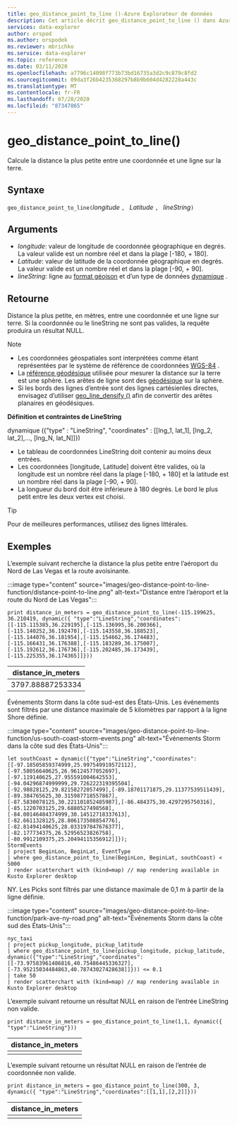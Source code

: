 ```yaml
---
title: geo_distance_point_to_line ()-Azure Explorateur de données
description: Cet article décrit geo_distance_point_to_line () dans Azure Explorateur de données.
services: data-explorer
author: orspod
ms.author: orspodek
ms.reviewer: mbrichko
ms.service: data-explorer
ms.topic: reference
ms.date: 03/11/2020
ms.openlocfilehash: a7796c14098f773b73bd16735a3d2c9c879c8fd2
ms.sourcegitcommit: 09da3f26b4235368297b8b9b604d4282228a443c
ms.translationtype: MT
ms.contentlocale: fr-FR
ms.lasthandoff: 07/28/2020
ms.locfileid: "87347865"
---
```

# <a name="geo_distance_point_to_line"></a>geo_distance_point_to_line()

Calcule la distance la plus petite entre une coordonnée et une ligne sur la terre.

## <a name="syntax"></a>Syntaxe

`geo_distance_point_to_line(`*longitude* `, ` *Latitude* `, ` *lineString*`)`

## <a name="arguments"></a>Arguments

* *longitude*: valeur de longitude de coordonnée géographique en degrés. La valeur valide est un nombre réel et dans la plage [-180, + 180].
* *Latitude*: valeur de latitude de la coordonnée géographique en degrés. La valeur valide est un nombre réel et dans la plage [-90, + 90].
* *lineString*: ligne au [format géojson](https://tools.ietf.org/html/rfc7946) et d’un type de données [dynamique](./scalar-data-types/dynamic.md) .

## <a name="returns"></a>Retourne

Distance la plus petite, en mètres, entre une coordonnée et une ligne sur terre. Si la coordonnée ou le lineString ne sont pas valides, la requête produira un résultat NULL.

> [!NOTE]
> * Les coordonnées géospatiales sont interprétées comme étant représentées par le système de référence de coordonnées [WGS-84](https://earth-info.nga.mil/GandG/update/index.php?action=home) .
> * La [référence géodésique](https://en.wikipedia.org/wiki/Geodetic_datum) utilisée pour mesurer la distance sur la terre est une sphère. Les arêtes de ligne sont des [géodésique](https://en.wikipedia.org/wiki/Geodesic) sur la sphère.
> * Si les bords des lignes d’entrée sont des lignes cartésienles directes, envisagez d’utiliser [geo_line_densify ()](geo-line-densify-function.md) afin de convertir des arêtes planaires en géodésiques.

**Définition et contraintes de LineString**

dynamique ({"type" : "LineString", "coordinates" : [[lng_1, lat_1], [lng_2, lat_2],..., [lng_N, lat_N]]})

* Le tableau de coordonnées LineString doit contenir au moins deux entrées.
* Les coordonnées [longitude, Latitude] doivent être valides, où la longitude est un nombre réel dans la plage [-180, + 180] et la latitude est un nombre réel dans la plage [-90, + 90].
* La longueur du bord doit être inférieure à 180 degrés. Le bord le plus petit entre les deux vertex est choisi.

> [!TIP]
> Pour de meilleures performances, utilisez des lignes littérales.

## <a name="examples"></a>Exemples

L’exemple suivant recherche la distance la plus petite entre l’aéroport du Nord de Las Vegas et la route avoisinante.

:::image type="content" source="images/geo-distance-point-to-line-function/distance-point-to-line.png" alt-text="Distance entre l’aéroport et la route du Nord de Las Vegas":::

<!-- csl: https://help.kusto.windows.net/Samples -->
```kusto
print distance_in_meters = geo_distance_point_to_line(-115.199625, 36.210419, dynamic({ "type":"LineString","coordinates":[[-115.115385,36.229195],[-115.136995,36.200366],[-115.140252,36.192470],[-115.143558,36.188523],[-115.144076,36.181954],[-115.154662,36.174483],[-115.166431,36.176388],[-115.183289,36.175007],[-115.192612,36.176736],[-115.202485,36.173439],[-115.225355,36.174365]]}))
```

| distance_in_meters |
|--------------------|
| 3797.88887253334   |

Événements Storm dans la côte sud-est des États-Unis. Les événements sont filtrés par une distance maximale de 5 kilomètres par rapport à la ligne Shore définie.

:::image type="content" source="images/geo-distance-point-to-line-function/us-south-coast-storm-events.png" alt-text="Événements Storm dans la côte sud des États-Unis":::

<!-- csl: https://help.kusto.windows.net/Samples -->
```kusto
let southCoast = dynamic({"type":"LineString","coordinates":[[-97.18505859374999,25.997549919572112],[-97.58056640625,26.96124577052697],[-97.119140625,27.955591004642553],[-94.04296874999999,29.726222319395504],[-92.98828125,29.82158272057499],[-89.18701171875,29.11377539511439],[-89.384765625,30.315987718557867],[-87.5830078125,30.221101852485987],[-86.484375,30.4297295750316],[-85.1220703125,29.6880527498568],[-84.00146484374999,30.14512718337613],[-82.6611328125,28.806173508854776],[-82.81494140625,28.033197847676377],[-82.177734375,26.52956523826758],[-80.9912109375,25.20494115356912]]});
StormEvents
| project BeginLon, BeginLat, EventType
| where geo_distance_point_to_line(BeginLon, BeginLat, southCoast) < 5000
| render scatterchart with (kind=map) // map rendering available in Kusto Explorer desktop
```

NY. Les Picks sont filtrés par une distance maximale de 0,1 m à partir de la ligne définie.

:::image type="content" source="images/geo-distance-point-to-line-function/park-ave-ny-road.png" alt-text="Événements Storm dans la côte sud des États-Unis":::

<!-- csl: https://help.kusto.windows.net/Samples -->
```kusto
nyc_taxi
| project pickup_longitude, pickup_latitude
| where geo_distance_point_to_line(pickup_longitude, pickup_latitude, dynamic({"type":"LineString","coordinates":[[-73.97583961486816,40.75486445336327],[-73.95215034484863,40.78743027428638]]})) <= 0.1
| take 50
| render scatterchart with (kind=map) // map rendering available in Kusto Explorer desktop
```

L’exemple suivant retourne un résultat NULL en raison de l’entrée LineString non valide.

<!-- csl: https://help.kusto.windows.net/Samples -->
```kusto
print distance_in_meters = geo_distance_point_to_line(1,1, dynamic({ "type":"LineString"}))
```

| distance_in_meters |
|--------------------|
|                    |

L’exemple suivant retourne un résultat NULL en raison de l’entrée de coordonnée non valide.

```kusto
print distance_in_meters = geo_distance_point_to_line(300, 3, dynamic({ "type":"LineString","coordinates":[[1,1],[2,2]]}))
```

| distance_in_meters |
|--------------------|
|                    |

